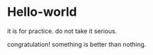 # Hello-world
it is for practice.
do not take it serious.

congratulation!
something is better than nothing.
